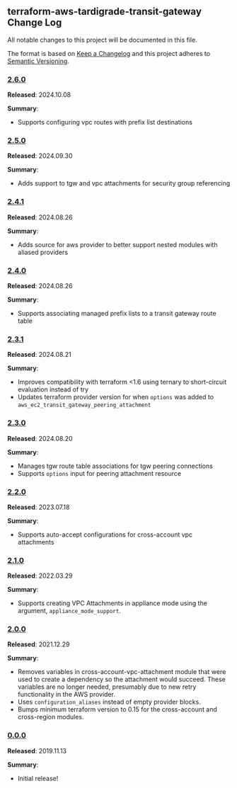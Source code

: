 ## terraform-aws-tardigrade-transit-gateway Change Log

All notable changes to this project will be documented in this file.

The format is based on [Keep a Changelog](http://keepachangelog.com/) and this project adheres to [Semantic Versioning](http://semver.org/).

### [2.6.0](https://github.com/plus3it/terraform-aws-tardigrade-transit-gateway/releases/tag/2.6.0)

**Released**: 2024.10.08

**Summary**:

*   Supports configuring vpc routes with prefix list destinations

### [2.5.0](https://github.com/plus3it/terraform-aws-tardigrade-transit-gateway/releases/tag/2.5.0)

**Released**: 2024.09.30

**Summary**:

*   Adds support to tgw and vpc attachments for security group referencing

### [2.4.1](https://github.com/plus3it/terraform-aws-tardigrade-transit-gateway/releases/tag/2.4.1)

**Released**: 2024.08.26

**Summary**:

*   Adds source for aws provider to better support nested modules with aliased
    providers

### [2.4.0](https://github.com/plus3it/terraform-aws-tardigrade-transit-gateway/releases/tag/2.4.0)

**Released**: 2024.08.26

**Summary**:

*   Supports associating managed prefix lists to a transit gateway route table

### [2.3.1](https://github.com/plus3it/terraform-aws-tardigrade-transit-gateway/releases/tag/2.3.1)

**Released**: 2024.08.21

**Summary**:

*   Improves compatibility with terraform <1.6 using ternary to short-circuit evaluation
    instead of try
*   Updates terraform provider version for when `options` was added to `aws_ec2_transit_gateway_peering_attachment`

### [2.3.0](https://github.com/plus3it/terraform-aws-tardigrade-transit-gateway/releases/tag/2.3.0)

**Released**: 2024.08.20

**Summary**:

*   Manages tgw route table associations for tgw peering connections
*   Supports `options` input for peering attachment resource

### [2.2.0](https://github.com/plus3it/terraform-aws-tardigrade-transit-gateway/releases/tag/2.2.0)

**Released**: 2023.07.18

**Summary**:

*   Supports auto-accept configurations for cross-account vpc attachments

### [2.1.0](https://github.com/plus3it/terraform-aws-tardigrade-transit-gateway/releases/tag/2.1.0)

**Released**: 2022.03.29

**Summary**:

*   Supports creating VPC Attachments in appliance mode using the argument, `appliance_mode_support`.

### [2.0.0](https://github.com/plus3it/terraform-aws-tardigrade-transit-gateway/releases/tag/2.0.0)

**Released**: 2021.12.29

**Summary**:

*   Removes variables in cross-account-vpc-attachment module that were used to
    create a dependency so the attachment would succeed. These variables are no
    longer needed, presumably due to new retry functionality in the AWS provider.
*   Uses `configuration_aliases` instead of empty provider blocks.
*   Bumps minimum terraform version to 0.15 for the cross-account and cross-region
    modules.

### [0.0.0](https://github.com/plus3it/terraform-aws-tardigrade-transit-gateway/releases/tag/0.0.0)

**Released**: 2019.11.13

**Summary**:

*   Initial release!
